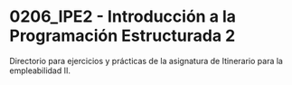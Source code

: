 # 0206\_IPE2 - Introducción a la Programación Estructurada 2

Directorio para ejercicios y prácticas de la asignatura de Itinerario para la empleabilidad II.

